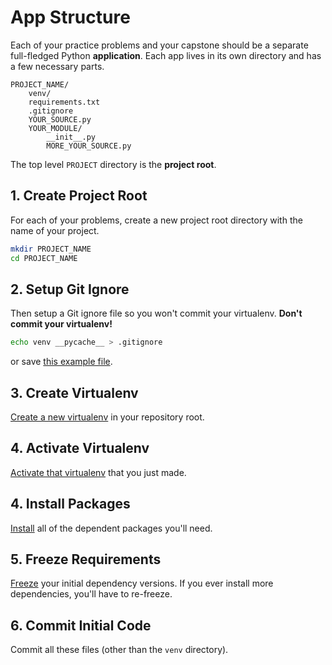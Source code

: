 # App Structure
Each of your practice problems and your capstone should be a separate full-fledged Python **application**.
Each app lives in its own directory and has a few necessary parts.
```
PROJECT_NAME/
    venv/
    requirements.txt
    .gitignore
    YOUR_SOURCE.py
    YOUR_MODULE/
        __init__.py
        MORE_YOUR_SOURCE.py
```

The top level `PROJECT` directory is the **project root**.

## 1. Create Project Root
For each of your problems, create a new project root directory with the name of your project.
```bash
mkdir PROJECT_NAME
cd PROJECT_NAME
```

## 2. Setup Git Ignore
Then setup a Git ignore file so you won't commit your virtualenv.
**Don't commit your virtualenv!**

```bash
echo venv __pycache__ > .gitignore
```
or save [this example file](../demos/example_gitignore).

## 3. Create Virtualenv
[Create a new virtualenv](virtualenv.md#create) in your repository root.

## 4. Activate Virtualenv
[Activate that virtualenv](virtualenv.md#activate) that you just made.

## 4. Install Packages
[Install](pip.md#install) all of the dependent packages you'll need.

## 5. Freeze Requirements
[Freeze](virtualenv.md#freeze) your initial dependency versions.
If you ever install more dependencies, you'll have to re-freeze.

## 6. Commit Initial Code
Commit all these files (other than the `venv` directory).
